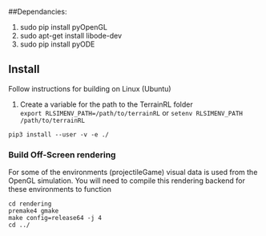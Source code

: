 

##Dependancies:

 1. sudo pip install pyOpenGL
 1. sudo apt-get install libode-dev
 1. sudo pip install pyODE


## Install

Follow instructions for building on Linux (Ubuntu)
 1.  Create a variable for the path to the TerrainRL folder  
  ```export RLSIMENV_PATH=/path/to/terrainRL``` 
  or
   ```setenv RLSIMENV_PATH /path/to/terrainRL``` 
   
```
pip3 install --user -v -e ./
```

### Build Off-Screen rendering

For some of the environments (projectileGame) visual data is used from the OpenGL simulation.
You will need to compile this rendering backend for these environments to function 

```
cd rendering
premake4 gmake
make config=release64 -j 4
cd ../
```
